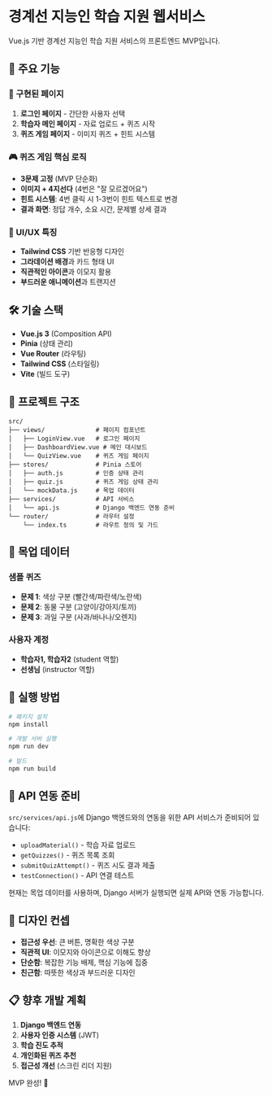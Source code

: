 # 경계선 지능인 학습 지원 웹서비스

Vue.js 기반 경계선 지능인 학습 지원 서비스의 프론트엔드 MVP입니다.

## 🚀 주요 기능

### 📱 구현된 페이지
1. **로그인 페이지** - 간단한 사용자 선택
2. **학습자 메인 페이지** - 자료 업로드 + 퀴즈 시작
3. **퀴즈 게임 페이지** - 이미지 퀴즈 + 힌트 시스템

### 🎮 퀴즈 게임 핵심 로직
- **3문제 고정** (MVP 단순화)
- **이미지 + 4지선다** (4번은 "잘 모르겠어요")
- **힌트 시스템**: 4번 클릭 시 1-3번이 힌트 텍스트로 변경
- **결과 화면**: 정답 개수, 소요 시간, 문제별 상세 결과

### 🎨 UI/UX 특징
- **Tailwind CSS** 기반 반응형 디자인
- **그라데이션 배경**과 카드 형태 UI
- **직관적인 아이콘**과 이모지 활용
- **부드러운 애니메이션**과 트랜지션

## 🛠 기술 스택

- **Vue.js 3** (Composition API)
- **Pinia** (상태 관리)
- **Vue Router** (라우팅)
- **Tailwind CSS** (스타일링)
- **Vite** (빌드 도구)

## 📁 프로젝트 구조

```
src/
├── views/              # 페이지 컴포넌트
│   ├── LoginView.vue   # 로그인 페이지
│   ├── DashboardView.vue # 메인 대시보드
│   └── QuizView.vue    # 퀴즈 게임 페이지
├── stores/             # Pinia 스토어
│   ├── auth.js         # 인증 상태 관리
│   ├── quiz.js         # 퀴즈 게임 상태 관리
│   └── mockData.js     # 목업 데이터
├── services/           # API 서비스
│   └── api.js          # Django 백엔드 연동 준비
└── router/             # 라우터 설정
    └── index.ts        # 라우트 정의 및 가드
```

## 🎯 목업 데이터

### 샘플 퀴즈
- **문제 1**: 색상 구분 (빨간색/파란색/노란색)
- **문제 2**: 동물 구분 (고양이/강아지/토끼)  
- **문제 3**: 과일 구분 (사과/바나나/오렌지)

### 사용자 계정
- **학습자1, 학습자2** (student 역할)
- **선생님** (instructor 역할)

## 🚀 실행 방법

```bash
# 패키지 설치
npm install

# 개발 서버 실행
npm run dev

# 빌드
npm run build
```

## 🔗 API 연동 준비

`src/services/api.js`에 Django 백엔드와의 연동을 위한 API 서비스가 준비되어 있습니다:

- `uploadMaterial()` - 학습 자료 업로드
- `getQuizzes()` - 퀴즈 목록 조회  
- `submitQuizAttempt()` - 퀴즈 시도 결과 제출
- `testConnection()` - API 연결 테스트

현재는 목업 데이터를 사용하며, Django 서버가 실행되면 실제 API와 연동 가능합니다.

## 🎨 디자인 컨셉

- **접근성 우선**: 큰 버튼, 명확한 색상 구분
- **직관적 UI**: 이모지와 아이콘으로 이해도 향상
- **단순함**: 복잡한 기능 배제, 핵심 기능에 집중
- **친근함**: 따뜻한 색상과 부드러운 디자인

## 📋 향후 개발 계획

1. **Django 백엔드 연동**
2. **사용자 인증 시스템** (JWT)
3. **학습 진도 추적**
4. **개인화된 퀴즈 추천**
5. **접근성 개선** (스크린 리더 지원)

MVP 완성! 🎉

